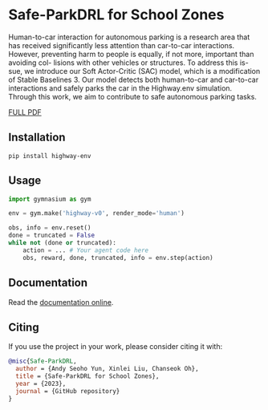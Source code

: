 # Safe-ParkDRL for School Zones

Human-to-car interaction for autonomous parking is a research area that has received significantly less attention than car-to-car interactions. However, preventing harm to people is equally, if not more, important than avoiding col- lisions with other vehicles or structures. To address this is- sue, we introduce our Soft Actor-Critic (SAC) model, which is a modification of Stable Baselines 3. Our model detects both human-to-car and car-to-car interactions and safely parks the car in the Highway.env simulation. Through this work, we aim to contribute to safe autonomous parking tasks.

[FULL PDF](https://github.com/lxllegion/Safe-ParkDRL/blob/master/final_Parkable.pdf)


## Installation

`pip install highway-env`

## Usage

```python
import gymnasium as gym

env = gym.make('highway-v0', render_mode='human')

obs, info = env.reset()
done = truncated = False
while not (done or truncated):
    action = ... # Your agent code here
    obs, reward, done, truncated, info = env.step(action)
```

## Documentation

Read the [documentation online](https://farama-foundation.github.io/HighwayEnv/).

## Citing

If you use the project in your work, please consider citing it with:
```bibtex
@misc{Safe-ParkDRL,
  author = {Andy Seoho Yun, Xinlei Liu, Chanseok Oh},
  title = {Safe-ParkDRL for School Zones},
  year = {2023},
  journal = {GitHub repository}
}
```
